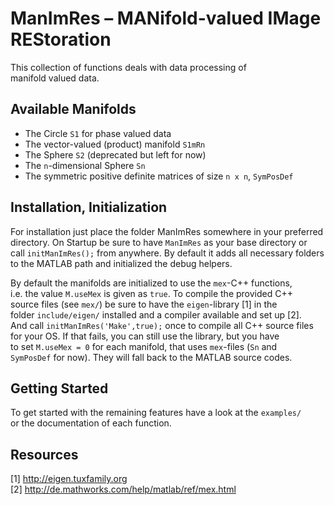 # ManImRes – MANifold-valued IMage REStoration

This collection of functions deals with data processing of  
manifold valued data.

## Available Manifolds
* The Circle `S1` for phase valued data
* The vector-valued (product) manifold `S1mRn`
* The Sphere `S2` (deprecated but left for now)
* The `n`-dimensional Sphere `Sn`
* The symmetric positive definite matrices of size `n x n`, `SymPosDef`

## Installation, Initialization

For installation just place the folder ManImRes somewhere in your preferred  
directory. On Startup be sure to have `ManImRes` as your base directory or  
call `initManImRes();` from anywhere. By default it adds all necessary folders  
to the MATLAB path and initialized the debug helpers.

By default the manifolds are initialized to use the `mex`-C++ functions,  
i.e. the value `M.useMex` is given as `true`. To compile the provided C++  
source files (see `mex/`) be sure to have the `eigen`-library [1] in the    
folder `include/eigen/` installed and a compiler available and set up [2].  
And call `initManImRes('Make',true);` once to compile all C++ source files  
for your OS. If that fails, you can still use the library, but you have  
to set `M.useMex = 0` for each manifold, that uses `mex`-files (`Sn` and   
`SymPosDef` for now). They will fall back to the MATLAB source codes.

## Getting Started
To get started with the remaining features have a look at the `examples/`  
or the documentation of each function.

## Resources
[1] http://eigen.tuxfamily.org  
[2] http://de.mathworks.com/help/matlab/ref/mex.html